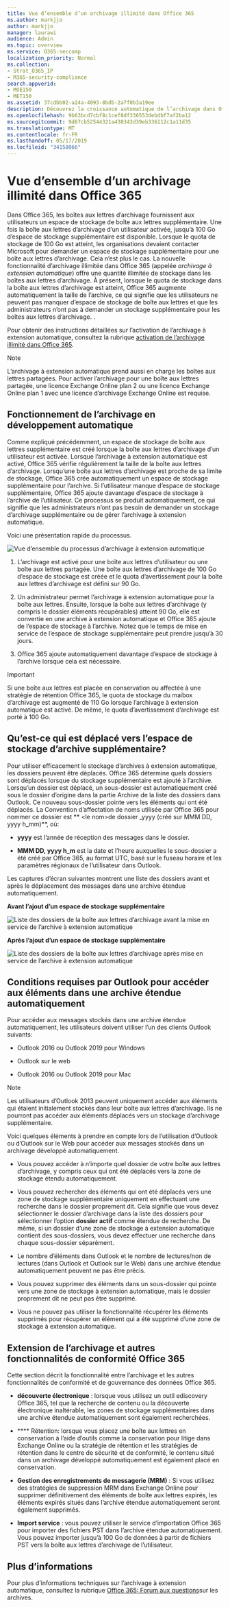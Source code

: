 ```yaml
---
title: Vue d’ensemble d’un archivage illimité dans Office 365
ms.author: markjjo
author: markjjo
manager: laurawi
audience: Admin
ms.topic: overview
ms.service: O365-seccomp
localization_priority: Normal
ms.collection:
- Strat_O365_IP
- M365-security-compliance
search.appverid:
- MOE150
- MET150
ms.assetid: 37cdbb02-a24a-4093-8bdb-2a7f0b3a19ee
description: Découvrez la croissance automatique de l’archivage dans Office 365, qui offre un stockage d’archive illimité pour les boîtes aux lettres Exchange Online.
ms.openlocfilehash: 9b63bcd7cbf8c1cef8df336553debdbf7af2ba12
ms.sourcegitcommit: 9d67cb52544321a430343d39eb336112c1a11d35
ms.translationtype: MT
ms.contentlocale: fr-FR
ms.lasthandoff: 05/17/2019
ms.locfileid: "34158066"
---
```

# <a name="overview-of-unlimited-archiving-in-office-365"></a>Vue d’ensemble d’un archivage illimité dans Office 365

Dans Office 365, les boîtes aux lettres d’archivage fournissent aux utilisateurs un espace de stockage de boîte aux lettres supplémentaire. Une fois la boîte aux lettres d’archivage d’un utilisateur activée, jusqu’à 100 Go d’espace de stockage supplémentaire est disponible. Lorsque le quota de stockage de 100 Go est atteint, les organisations devaient contacter Microsoft pour demander un espace de stockage supplémentaire pour une boîte aux lettres d’archivage. Cela n’est plus le cas. La nouvelle fonctionnalité d’archivage illimitée dans Office 365 (appelée *archivage à extension automatique*) offre une quantité illimitée de stockage dans les boîtes aux lettres d’archivage. À présent, lorsque le quota de stockage dans la boîte aux lettres d’archivage est atteint, Office 365 augmente automatiquement la taille de l’archive, ce qui signifie que les utilisateurs ne peuvent pas manquer d’espace de stockage de boîte aux lettres et que les administrateurs n’ont pas à demander un stockage supplémentaire pour les boîtes aux lettres d’archivage. .
  
Pour obtenir des instructions détaillées sur l’activation de l’archivage à extension automatique, consultez la rubrique [activation de l’archivage illimité dans Office 365](enable-unlimited-archiving.md).
  
> [!NOTE]
> L’archivage à extension automatique prend aussi en charge les boîtes aux lettres partagées. Pour activer l’archivage pour une boîte aux lettres partagée, une licence Exchange Online plan 2 ou une licence Exchange Online plan 1 avec une licence d’archivage Exchange Online est requise. 
  
## <a name="how-auto-expanding-archiving-works"></a>Fonctionnement de l’archivage en développement automatique

Comme expliqué précédemment, un espace de stockage de boîte aux lettres supplémentaire est créé lorsque la boîte aux lettres d’archivage d’un utilisateur est activée. Lorsque l’archivage à extension automatique est activé, Office 365 vérifie régulièrement la taille de la boîte aux lettres d’archivage. Lorsqu’une boîte aux lettres d’archivage est proche de sa limite de stockage, Office 365 crée automatiquement un espace de stockage supplémentaire pour l’archive. Si l’utilisateur manque d’espace de stockage supplémentaire, Office 365 ajoute davantage d’espace de stockage à l’archive de l’utilisateur. Ce processus se produit automatiquement, ce qui signifie que les administrateurs n’ont pas besoin de demander un stockage d’archivage supplémentaire ou de gérer l’archivage à extension automatique. 
  
Voici une présentation rapide du processus.
  
![Vue d’ensemble du processus d’archivage à extension automatique](media/74355385-d990-44fe-8a87-6c3639d1f63f.png)
  
1. L’archivage est activé pour une boîte aux lettres d’utilisateur ou une boîte aux lettres partagée. Une boîte aux lettres d’archivage de 100 Go d’espace de stockage est créée et le quota d’avertissement pour la boîte aux lettres d’archivage est défini sur 90 Go.
    
2. Un administrateur permet l’archivage à extension automatique pour la boîte aux lettres. Ensuite, lorsque la boîte aux lettres d’archivage (y compris le dossier éléments récupérables) atteint 90 Go, elle est convertie en une archive à extension automatique et Office 365 ajoute de l’espace de stockage à l’archive. Notez que le temps de mise en service de l’espace de stockage supplémentaire peut prendre jusqu’à 30 jours.
    
3. Office 365 ajoute automatiquement davantage d’espace de stockage à l’archive lorsque cela est nécessaire.
  
> [!IMPORTANT]
> Si une boîte aux lettres est placée en conservation ou affectée à une stratégie de rétention Office 365, le quota de stockage du maibox d’archivage est augmenté de 110 Go lorsque l’archivage à extension automatique est activé. De même, le quota d’avertissement d’archivage est porté à 100 Go.

## <a name="what-gets-moved-to-the-additional-archive-storage-space"></a>Qu’est-ce qui est déplacé vers l’espace de stockage d’archive supplémentaire?

Pour utiliser efficacement le stockage d’archives à extension automatique, les dossiers peuvent être déplacés. Office 365 détermine quels dossiers sont déplacés lorsque du stockage supplémentaire est ajouté à l’archive. Lorsqu’un dossier est déplacé, un sous-dossier est automatiquement créé sous le dossier d’origine dans la partie Archive de la liste des dossiers dans Outlook. Ce nouveau sous-dossier pointe vers les éléments qui ont été déplacés. La Convention d’affectation de noms utilisée par Office 365 pour nommer ce dossier est ** \<le nom\>de dossier _yyyy (créé sur MMM DD, yyyy h_mm)**, où: 
  
- **yyyy** est l’année de réception des messages dans le dossier. 
    
- **MMM DD, yyyy h_m** est la date et l’heure auxquelles le sous-dossier a été créé par Office 365, au format UTC, basé sur le fuseau horaire et les paramètres régionaux de l’utilisateur dans Outlook. 
    
Les captures d’écran suivantes montrent une liste des dossiers avant et après le déplacement des messages dans une archive étendue automatiquement.
  
 **Avant l’ajout d’un espace de stockage supplémentaire**
  
![Liste des dossiers de la boîte aux lettres d’archivage avant la mise en service de l’archive à extension automatique](media/5d6d6420-e562-4912-aaab-1c111762b3f6.png)
  
 **Après l’ajout d’un espace de stockage supplémentaire**
  
![Liste des dossiers de la boîte aux lettres d’archivage après mise en service de l’archive à extension automatique](media/c03c5f51-23fa-4fc2-b887-7e7e5cce30da.png)
  
## <a name="outlook-requirements-for-accessing-items-in-an-auto-expanded-archive"></a>Conditions requises par Outlook pour accéder aux éléments dans une archive étendue automatiquement

Pour accéder aux messages stockés dans une archive étendue automatiquement, les utilisateurs doivent utiliser l’un des clients Outlook suivants:
  
- Outlook 2016 ou Outlook 2019 pour Windows
    
- Outlook sur le web 
    
- Outlook 2016 ou Outlook 2019 pour Mac 
    
> [!NOTE]
> Les utilisateurs d’Outlook 2013 peuvent uniquement accéder aux éléments qui étaient initialement stockés dans leur boîte aux lettres d’archivage. Ils ne pourront pas accéder aux éléments déplacés vers un stockage d’archivage supplémentaire. 
  
Voici quelques éléments à prendre en compte lors de l’utilisation d’Outlook ou d’Outlook sur le Web pour accéder aux messages stockés dans un archivage développé automatiquement.
  
- Vous pouvez accéder à n’importe quel dossier de votre boîte aux lettres d’archivage, y compris ceux qui ont été déplacés vers la zone de stockage étendu automatiquement.
    
- Vous pouvez rechercher des éléments qui ont été déplacés vers une zone de stockage supplémentaire uniquement en effectuant une recherche dans le dossier proprement dit. Cela signifie que vous devez sélectionner le dossier d’archivage dans la liste des dossiers pour sélectionner l’option **dossier actif** comme étendue de recherche. De même, si un dossier d’une zone de stockage à extension automatique contient des sous-dossiers, vous devez effectuer une recherche dans chaque sous-dossier séparément. 
    
- Le nombre d’éléments dans Outlook et le nombre de lectures/non de lectures (dans Outlook et Outlook sur le Web) dans une archive étendue automatiquement peuvent ne pas être précis.
    
- Vous pouvez supprimer des éléments dans un sous-dossier qui pointe vers une zone de stockage à extension automatique, mais le dossier proprement dit ne peut pas être supprimé.
    
- Vous ne pouvez pas utiliser la fonctionnalité récupérer les éléments supprimés pour récupérer un élément qui a été supprimé d’une zone de stockage à extension automatique.
  
## <a name="auto-expanding-archiving-and-other-office-365-compliance-features"></a>Extension de l’archivage et autres fonctionnalités de conformité Office 365

Cette section décrit la fonctionnalité entre l’archivage et les autres fonctionnalités de conformité et de gouvernance des données Office 365.
  
- **découverte électronique** : lorsque vous utilisez un outil ediscovery Office 365, tel que la recherche de contenu ou la découverte électronique inaltérable, les zones de stockage supplémentaires dans une archive étendue automatiquement sont également recherchées.
    
- **** Rétention: lorsque vous placez une boîte aux lettres en conservation à l’aide d’outils comme la conservation pour litige dans Exchange Online ou la stratégie de rétention et les stratégies de rétention dans le centre de sécurité et de conformité, le contenu situé dans un archivage développé automatiquement est également placé en conservation.
    
- **Gestion des enregistrements de messagerie (MRM)** : Si vous utilisez des stratégies de suppression MRM dans Exchange Online pour supprimer définitivement des éléments de boîte aux lettres expirés, les éléments expirés situés dans l’archive étendue automatiquement seront également supprimés.
    
- **Import service** : vous pouvez utiliser le service d’importation Office 365 pour importer des fichiers PST dans l’archive étendue automatiquement. Vous pouvez importer jusqu’à 100 Go de données à partir de fichiers PST vers la boîte aux lettres d’archivage de l’utilisateur. 

## <a name="more-information"></a>Plus d’informations

Pour plus d’informations techniques sur l’archivage à extension automatique, consultez la rubrique [Office 365: Forum aux questions](https://blogs.technet.microsoft.com/exchange/2018/04/09/office-365-auto-expanding-archives-faq/)sur les archives.